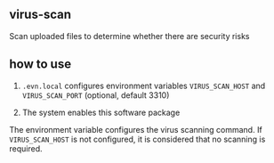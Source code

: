 <!--
 * @Author: sunhaolin@hotoa.com
 * @Date: 2022-06-13 20:19:50
 * @LastEditors: sunhaolin@hotoa.com
 * @LastEditTime: 2022-06-14 11:26:57
 * @Description: 
-->

 ## virus-scan

Scan uploaded files to determine whether there are security risks

## how to use

1. `.evn.local` configures environment variables `VIRUS_SCAN_HOST` and `VIRUS_SCAN_PORT` (optional, default 3310)

2. The system enables this software package

The environment variable configures the virus scanning command. If `VIRUS_SCAN_HOST` is not configured, it is considered that no scanning is required.
